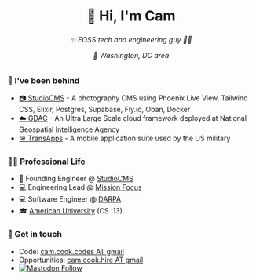 <h1 align="center">👋 Hi, I'm Cam</h1>

### 

<h6 align="center">
✨ FOSS tech and engineering guy 🏳️‍🌈

📍 Washington, DC area
</h6>

### 

### 📐 I've been behind
* <a href="https://studiocms.io/" target="_blank" rel="noopener noreferrer">📷 StudioCMS</a> - A photography CMS using Phoenix Live View, Tailwind CSS, Elixir, Postgres, Supabase, Fly.io, Oban, Docker
* <a href="https://www.meritalk.com/articles/nga-seeks-contractor-to-support-geoint-data-analytics-cloud/" target="_blank" rel="noopener noreferrer">☁️ GDAC</a> - An Ultra Large Scale cloud framework deployed at National Geospatial Intelligence Agency
* <a href="https://en.wikipedia.org/wiki/TransApps" target="_blank" rel="noopener noreferrer">🪖 TransApps</a> - A mobile application suite used by the US military

### 

### 👨‍💼 Professional Life 

* 📸 Founding Engineer @ <a href="https://studiocms.io/" target="_blank" rel="noopener noreferrer">StudioCMS</a>
* 💻 Engineering Lead @ <a href="https://missionfocus.com/" target="_blank" rel="noopener noreferrer">Mission Focus</a>
* 💻 Software Engineer @ <a href="https://darpa.mil/" target="_blank" rel="noopener noreferrer">DARPA</a>
* 🎓 <a href="https://american.edu/" target="_blank" rel="noopener noreferrer">American University</a> (CS '13)

### 

### 💬 Get in touch 
* Code: <a href="mailto:cam.cook.codes@gmail.com" target="_blank" rel="noopener noreferrer">cam.cook.codes AT gmail</a>
* Opportunities: <a href="mailto:cam.cook.hire@gmail.com" target="_blank" rel="noopener noreferrer">cam.cook.hire AT gmail</a>
*   <a href="https://mastodon.social/@scrum_log" target="_blank" rel="noopener noreferrer">
    <img alt="Mastodon Follow" src="https://img.shields.io/badge/mastodon-%40scrum__log%40mastodon.social-purple?color=6364ff">
  </a>

